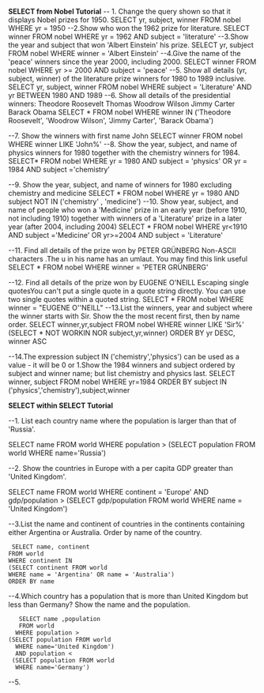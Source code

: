 **SELECT from Nobel Tutorial**
-- 1. Change the query shown so that it displays Nobel prizes for 1950.
  SELECT yr, subject, winner
  FROM nobel
  WHERE yr = 1950
--2.Show who won the 1962 prize for literature.
   SELECT winner
   FROM nobel
   WHERE yr = 1962
   AND subject = 'literature'
--3.Show the year and subject that won 'Albert Einstein' his prize.
     SELECT yr, subject
     FROM nobel
     WHERE  winner =  'Albert Einstein'
--4.Give the name of the 'peace' winners since the year 2000, including 2000.
      SELECT winner
      FROM nobel
      WHERE yr >= 2000
      AND subject = 'peace'
--5. Show all details (yr, subject, winner) of the literature prize winners for 1980 to 1989 inclusive.
      SELECT yr, subject, winner
      FROM nobel
      WHERE subject = 'Literature' AND yr BETWEEN 1980 AND 1989
--6. Show all details of the presidential winners:
Theodore Roosevelt
Thomas Woodrow Wilson
Jimmy Carter
Barack Obama
       SELECT * FROM nobel
 WHERE winner IN ('Theodore Roosevelt',
                  'Woodrow Wilson',
                  'Jimmy Carter', 
                   'Barack Obama')

--7. Show the winners with first name John
        SELECT winner
        FROM nobel
        WHERE winner LIKE 'John%'
--8. Show the year, subject, and name of physics winners for 1980 together with the chemistry winners for 1984.
          SELECT* 
         FROM nobel
          WHERE yr = 1980 AND subject = 'physics'
          OR yr = 1984 AND subject ='chemistry'

--9. Show the year, subject, and name of winners for 1980 excluding chemistry and medicine
       SELECT *
       FROM nobel
        WHERE yr = 1980 AND subject NOT IN ('chemistry' , 'medicine')
--10. Show year, subject, and name of people who won a 'Medicine' prize in an early year (before 1910, not including 1910) together with winners of a 'Literature' prize in a later year (after 2004, including 2004)
           SELECT *
           FROM nobel
           WHERE yr<1910 AND subject ='Medicine'
           OR yr>=2004 AND subject =   'Literature' 


--11. Find all details of the prize won by PETER GRÜNBERG  Non-ASCII characters .The u in his name has an umlaut. You may find this link useful
            SELECT *
            FROM nobel
            WHERE winner = 'PETER GRÜNBERG'

--12. Find all details of the prize won by EUGENE O'NEILL Escaping single quotesYou can't put a single quote in a quote string directly. You can use two single quotes within a quoted string.
            SELECT *
          FROM nobel
          WHERE winner = "EUGENE O''NEILL"
--13.List the winners, year and subject where the winner starts with Sir. Show the the most recent first, then by name order.
            SELECT winner,yr,subject FROM nobel
            WHERE winner LIKE 'Sir%'                (SELECT * NOT WORKIN NOR subject,yr,winner)
           ORDER BY yr DESC, winner ASC


--14.The expression subject IN ('chemistry','physics') can be used as a value - it will be 0 or 1.Show the 1984 winners and subject ordered by subject and winner name; but list chemistry and physics last.
                   SELECT winner, subject
                   FROM nobel
                   WHERE yr=1984
                 ORDER BY subject IN ('physics','chemistry'),subject,winner



**SELECT within SELECT Tutorial**

--1. List each country name where the population is larger than that of 'Russia'.


   SELECT name FROM world
   WHERE population >
   (SELECT population FROM world
   WHERE name='Russia')

--2. Show the countries in Europe with a per capita GDP greater than 'United Kingdom'.

  SELECT name FROM world
  WHERE continent = 'Europe' AND  gdp/population >
  (SELECT gdp/population FROM world
  WHERE name = 'United Kingdom')

--3.List the name and continent of countries in the continents containing either Argentina or Australia. Order by name of the country.

     SELECT name, continent 
    FROM world
    WHERE continent IN
    (SELECT continent FROM world 
    WHERE name = 'Argentina' OR name = 'Australia')
    ORDER BY name

--4.Which country has a population that is more than United Kingdom but less than Germany? Show the name and the population.

       SELECT name ,population
       FROM world
      WHERE population > 
    (SELECT population FROM world
      WHERE name='United Kingdom')
      AND population <
     (SELECT population FROM world
      WHERE name='Germany')


--5. 

